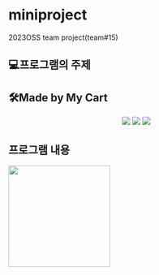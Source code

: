 # miniproject
2023OSS team project(team#15)

## 💻프로그램의 주제


## 🛠Made by My Cart
<html>
    <div align="center">
    <img src="https://img.shields.io/badge/C-EAEAEA?style=for-the-badge&logo=C&logoColor=black">
    <img src="https://img.shields.io/badge/html-E34F26?style=for-the-badge&logo=html5&logoColor=white">
     <img src="https://img.shields.io/badge/Visual%20Studio%Code-#007ACC?style=for-the-badge&logo=VisualStudioCode&logoColor=white">
        </div>
    </html>
     
  ## 프로그램 내용
  <html>
     <img src= "https://cdn.pixabay.com/photo/2013/07/12/14/53/cart-148964_960_720.png" width="200" height = "200">
     </html>
